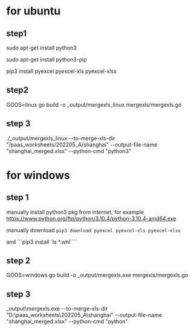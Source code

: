# for ubuntu
## step1
sudo apt-get install python3

sudo apt-get install python3-pip

pip3 install pyexcel pyexcel-xls pyexcel-xlsx

## step2
GOOS=linux go build -o _output/mergexls_linux mergexls/mergexls.go

## step 3
./_output/mergexls_linux  --to-merge-xls-dir "/paas_worksheets/202205_A/shanghai" --output-file-name "shanghai_merged.xlsx"  --python-cmd "python3"

# for windows
## step 1
manually install python3 pkg from internet,  for example https://www.python.org/ftp/python/3.10.4/python-3.10.4-amd64.exe

manually download 
```pip3 download pyexcel pyexcel-xls pyexcel-xlsx```

and
```pip3 install `ls *.whl````

## step 2
GOOS=windows go build -o _output/mergexls.exe mergexls/mergexls.go

## step 3
_output\mergexls.exe  --to-merge-xls-dir "D:\paas_worksheets\202205_A\shanghai" --output-file-name "shanghai_merged.xlsx"  --python-cmd "python"
